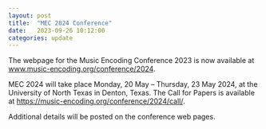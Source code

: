 ```yaml
---
layout: post
title:  "MEC 2024 Conference"
date:   2023-09-26 10:12:00
categories: update
---
```

The webpage for the Music Encoding Conference 2023 is now available at <a href="http://music-encoding.org/conference/2024">www.music-encoding.org/conference/2024</a>.

MEC 2024 will take place Monday, 20 May – Thursday, 23 May 2024, at the University of North Texas in Denton, Texas. The Call for Papers is available at <a href="https://music-encoding.org/conference/2024/call/">https://music-encoding.org/conference/2024/call/</a>.

Additional details will be posted on the conference web pages.
